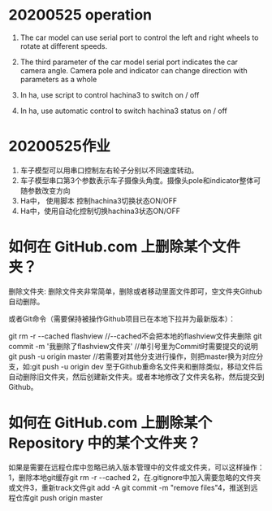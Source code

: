 # 20200525 operation

1. The car model can use serial port to control the left and right wheels to rotate at different speeds.

2. The third parameter of the car model serial port indicates the car camera angle. Camera pole and indicator can change direction with parameters as a whole

3. In ha, use script to control hachina3 to switch on / off

4. In ha, use automatic control to switch hachina3 status on / off

# 20200525作业 
1. 车子模型可以用串口控制左右轮子分别以不同速度转动。
2. 车子模型串口第3个参数表示车子摄像头角度。摄像头pole和indicator整体可随参数改变方向
3. Ha中， 使用脚本 控制hachina3切换状态ON/OFF
4. Ha中，使用自动化控制切换hachina3状态ON/OFF

# 如何在 GitHub.com 上删除某个文件夹？
删除文件夹:
删除文件夹非常简单，删除或者移动里面文件即可，空文件夹Github自动删除。

或者Git命令（需要保持被操作Github项目已在本地下拉并为最新版本）：

git rm -r --cached flashview                   //--cached不会把本地的flashview文件夹删除
git commit -m '我删除了flashview文件夹'         //单引号里为Commit时需要提交的说明
git push -u origin master                      //若需要对其他分支进行操作，则把master换为对应分支，如:git push -u origin dev
至于Github重命名文件夹和删除类似，移动文件后自动删除旧文件夹，然后创建新文件夹。或者本地修改了文件夹名称，然后提交到Github。

# 如何在 GitHub.com 上删除某个 Repository 中的某个文件夹？
如果是需要在远程仓库中忽略已纳入版本管理中的文件或文件夹，可以这样操作：1，删除本地git缓存git rm -r --cached <filename>2，在.gitignore中加入需要忽略的文件夹或文件3，重新track文件git add -A
git commit -m "remove files"4，推送到远程仓库git push origin master

